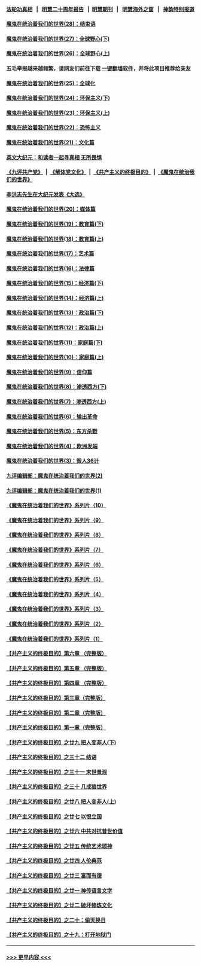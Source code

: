 #### [法轮功真相](https://github.com/gfw-breaker/truth/blob/master/README.md?t=0) &nbsp;&nbsp;|&nbsp;&nbsp; [明慧二十周年报告](https://github.com/gfw-breaker/mh-reports/blob/master/README.md?t=0) &nbsp;&nbsp;|&nbsp;&nbsp;[明慧期刊](https://github.com/gfw-breaker/mh-qikan) &nbsp;&nbsp;|&nbsp;&nbsp; [明慧海外之窗](https://github.com/gfw-breaker/mh-news/blob/master/README.md?t=0) &nbsp;&nbsp;|&nbsp;&nbsp; [神韵特别报道](https://github.com/gfw-breaker/mh-news/blob/master/shenyun.md?t=0)
#### [魔鬼在统治着我们的世界(28)：结束语](../pages/nsc422/n10936246.md?t=06292252) 
#### [魔鬼在统治着我们的世界(27)：全球野心(下)](../pages/nsc422/n10928319.md?t=06292252) 
#### [魔鬼在统治着我们的世界(26)：全球野心(上)](../pages/nsc422/n10900318.md?t=06292252) 
#### 五毛举报越来越频繁，请网友们前往下载 [一键翻墙软件](https://github.com/gfw-breaker/ssr-accounts)，并将此项目推荐给亲友
#### [魔鬼在统治着我们的世界(25)：全球化](../pages/nsc422/n10788205.md?t=06292252) 
#### [魔鬼在统治着我们的世界(24)：环保主义(下)](../pages/nsc422/n10695307.md?t=06292252) 
#### [魔鬼在统治着我们的世界(23)：环保主义(上)](../pages/nsc422/n10688613.md?t=06292252) 
#### [魔鬼在统治着我们的世界(22)：恐怖主义](../pages/nsc422/n10614727.md?t=06292252) 
#### [魔鬼在统治着我们的世界(21)：文化篇](../pages/nsc422/n10597706.md?t=06292252) 
#### [英文大纪元：和读者一起寻真相 无所畏惧](../pages/nsc422/n12542027.md?t=06292252) 
#### [《九评共产党》](https://github.com/begood0513/9ping.md/blob/master/README.md) &nbsp;|&nbsp; [《解体党文化》](../../../../jtdwh.md/blob/master/README.md)  &nbsp;|&nbsp; [《共产主义的终极目的》](../../../../gczydzjmd.md/blob/master/README.md) &nbsp;|&nbsp; [《魔鬼在统治我们的世界》](../../../../mgztzwmdsj.md/blob/master/README.md) 
#### [李洪志先生在大纪元发表《大选》](../pages/nsc422/n12534746.md?t=06292252) 
#### [魔鬼在统治着我们的世界(20)：媒体篇](../pages/nsc422/n10586579.md?t=06292252) 
#### [魔鬼在统治着我们的世界(19)：教育篇(下)](../pages/nsc422/n10564808.md?t=06292252) 
#### [魔鬼在统治着我们的世界(18)：教育篇(上)](../pages/nsc422/n10526970.md?t=06292252) 
#### [魔鬼在统治着我们的世界(17)：艺术篇](../pages/nsc422/n10499093.md?t=06292252) 
#### [魔鬼在统治着我们的世界(16)：法律篇](../pages/nsc422/n10485969.md?t=06292252) 
#### [魔鬼在统治着我们的世界(15)：经济篇(下)](../pages/nsc422/n10469975.md?t=06292252) 
#### [魔鬼在统治着我们的世界(14)：经济篇(上)](../pages/nsc422/n10457370.md?t=06292252) 
#### [魔鬼在统治着我们的世界(13)：政治篇(下)](../pages/nsc422/n10448270.md?t=06292252) 
#### [魔鬼在统治着我们的世界(12)：政治篇(上)](../pages/nsc422/n10444576.md?t=06292252) 
#### [魔鬼在统治着我们的世界(11)：家庭篇(下)](../pages/nsc422/n10440961.md?t=06292252) 
#### [魔鬼在统治着我们的世界(10)：家庭篇(上)](../pages/nsc422/n10435448.md?t=06292252) 
#### [魔鬼在统治着我们的世界(9)：信仰篇](../pages/nsc422/n10432159.md?t=06292252) 
#### [魔鬼在统治着我们的世界(8)：渗透西方(下)](../pages/nsc422/n10429603.md?t=06292252) 
#### [魔鬼在统治着我们的世界(7)：渗透西方(上)](../pages/nsc422/n10426013.md?t=06292252) 
#### [魔鬼在统治着我们的世界(6)：输出革命](../pages/nsc422/n10421536.md?t=06292252) 
#### [魔鬼在统治着我们的世界(5)：东方杀戮](../pages/nsc422/n10417707.md?t=06292252) 
#### [魔鬼在统治着我们的世界(4)：欧洲发端](../pages/nsc422/n10414890.md?t=06292252) 
#### [魔鬼在统治着我们的世界(3)：毁人36计](../pages/nsc422/n10411583.md?t=06292252) 
#### [九评编辑部：魔鬼在统治着我们的世界(2)](../pages/nsc422/n10410036.md?t=06292252) 
#### [九评编辑部：魔鬼在统治着我们的世界(1)](../pages/nsc422/n10406825.md?t=06292252) 
#### [《魔鬼在统治着我们的世界》系列片（10）](../pages/nsc422/n12292670.md?t=06292252) 
#### [《魔鬼在统治着我们的世界》系列片（9）](../pages/nsc422/n12290859.md?t=06292252) 
#### [《魔鬼在统治着我们的世界》系列片（8）](../pages/nsc422/n12287445.md?t=06292252) 
#### [《魔鬼在统治着我们的世界》系列片（7）](../pages/nsc422/n12283425.md?t=06292252) 
#### [《魔鬼在统治着我们的世界》系列片（6）](../pages/nsc422/n12282314.md?t=06292252) 
#### [《魔鬼在统治着我们的世界》系列片（5）](../pages/nsc422/n12281419.md?t=06292252) 
#### [《魔鬼在统治着我们的世界》系列片（4）](../pages/nsc422/n12274024.md?t=06292252) 
#### [《魔鬼在统治着我们的世界》系列片（3）](../pages/nsc422/n12271322.md?t=06292252) 
#### [《魔鬼在统治着我们的世界》系列片（2）](../pages/nsc422/n12269049.md?t=06292252) 
#### [《魔鬼在统治着我们的世界》系列片（1）](../pages/nsc422/n12267575.md?t=06292252) 
#### [【共产主义的终极目的】第六章 （完整版）](../pages/nsc422/n11428913.md?t=06292252) 
#### [【共产主义的终极目的】第五章 （完整版）](../pages/nsc422/n11428912.md?t=06292252) 
#### [【共产主义的终极目的】第四章 （完整版）](../pages/nsc422/n11428907.md?t=06292252) 
#### [【共产主义的终极目的】第三章（完整版）](../pages/nsc422/n11428848.md?t=06292252) 
#### [【共产主义的终极目的】第二章（完整版）](../pages/nsc422/n11428831.md?t=06292252) 
#### [【共产主义的终极目的】第一章（完整版）](../pages/nsc422/n11417651.md?t=06292252) 
#### [【共产主义的终极目的】之廿九 把人变非人(下)](../pages/nsc422/n11344140.md?t=06292252) 
#### [【共产主义的终极目的】之三十二 结语](../pages/nsc422/n11360535.md?t=06292252) 
#### [【共产主义的终极目的】之三十一 末世景观](../pages/nsc422/n11351129.md?t=06292252) 
#### [【共产主义的终极目的】之三十 几成狼世界](../pages/nsc422/n11348280.md?t=06292252) 
#### [【共产主义的终极目的】之廿八 把人变非人(上)](../pages/nsc422/n11340492.md?t=06292252) 
#### [【共产主义的终极目的】之廿七 以恨立国](../pages/nsc422/n11336944.md?t=06292252) 
#### [【共产主义的终极目的】之廿六 中共对抗普世价值](../pages/nsc422/n11324785.md?t=06292252) 
#### [【共产主义的终极目的】之廿五 传统艺术颂神](../pages/nsc422/n11296396.md?t=06292252) 
#### [【共产主义的终极目的】之廿四 人伦典范](../pages/nsc422/n11296397.md?t=06292252) 
#### [【共产主义的终极目的】之廿三 富而有德](../pages/nsc422/n11283598.md?t=06292252) 
#### [【共产主义的终极目的】之廿一 神传语言文字](../pages/nsc422/n11263265.md?t=06292252) 
#### [【共产主义的终极目的】之廿二 破坏修炼文化](../pages/nsc422/n11245728.md?t=06292252) 
#### [【共产主义的终极目的】之二十：偷天换日](../pages/nsc422/n11238846.md?t=06292252) 
#### [【共产主义的终极目的】之十九：打开地狱门](../pages/nsc422/n11206376.md?t=06292252) 

----
#### [ >>> 更早内容 <<< ](../indexes/nsc422-earlier.md)

